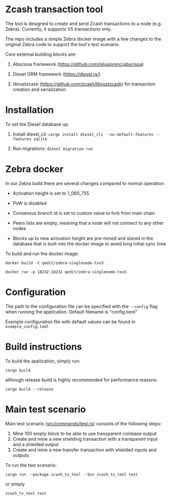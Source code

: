 # Zcash transaction tool

The tool is designed to create and send Zcash transactions to a node (e.g. Zebra). Currently, it supports V5 transactions only.

The repo includes a simple Zebra docker image with a few changes to the original Zebra code to support the tool's test scenario.

Core external building blocks are:

1) Abscissa framework (https://github.com/iqlusioninc/abscissa)

2) Diesel ORM framework (https://diesel.rs/) 

3) librustzcash (https://github.com/zcash/librustzcash) for transaction creation and serialization


# Installation

To set the Diesel database up:

1) Install diesel_cli: `cargo install diesel_cli --no-default-features --features sqlite`

2) Run migrations: `diesel migration run`


# Zebra docker 

In our Zebra build there are several changes compared to normal operation:

- Activation height is set to 1_060_755

- PoW is disabled 

- Consensus branch id is set to custom value to fork from main chain

- Peers lists are empty, meaning that a node will not connect to any other nodes

- Blocks up to new activation height are pre-mined and stored in the database that is built into the docker image to avoid long initial sync time

To build and run the docker image:

`docker build -t qedit/zebra-singlenode-txv5 .` 

`docker run -p 18232:18232 qedit/zebra-singlenode-txv5`


# Configuration

The path to the configuration file can be specified with the `--config` flag when running the application. Default filename is "config.toml"

Example configuration file with default values can be found in `example_config.toml`


# Build instructions

To build the application, simply run:

`cargo build`

although release build is highly recommended for performance reasons:

`cargo build --release`


# Main test scenario

Main test scenario ([src/commands/test.rs](src/commands/test.rs)) consists of the following steps:

1) Mine 100 empty block to be able to use transparent coinbase output
2) Create and mine a new shielding transaction with a transparent input and a shielded output
3) Create and mine a new transfer transaction with shielded inputs and outputs

To run the test scenario:

`cargo run --package zcash_tx_tool --bin zcash_tx_tool test`

or simply 

`zcash_tx_tool test`